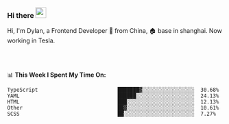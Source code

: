 ### Hi there <img src="https://media.giphy.com/media/hvRJCLFzcasrR4ia7z/giphy.gif" width="25px">

<!-- ![visitors](https://visitor-badge.glitch.me/badge?page_id=dislfyer.dislfyer) -->

Hi, I'm Dylan, a Frontend Developer 🚀 from China, 🏠 base in shanghai. Now working in Tesla.

<br/>
<br/>

📊 **This Week I Spent My Time On:**


<!--START_SECTION:waka-->

```text
TypeScript                          ███████▓░░░░░░░░░░░░░░░░░  30.68%
YAML                                ██████░░░░░░░░░░░░░░░░░░░  24.13%
HTML                                ███░░░░░░░░░░░░░░░░░░░░░░  12.13%
Other                               ██▓░░░░░░░░░░░░░░░░░░░░░░  10.61%
SCSS                                ██░░░░░░░░░░░░░░░░░░░░░░░  7.27%
```

<!--END_SECTION:waka-->

<!--
**About Me:**
 -->
